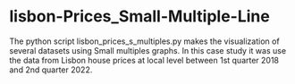 # lisbon-Prices_Small-Multiple-Line
The python script lisbon_prices_s_multiples.py makes the visualization of several datasets using Small multiples graphs. In this case study it was use the data from Lisbon house prices at local level between 1st quarter 2018 and 2nd quarter 2022.
